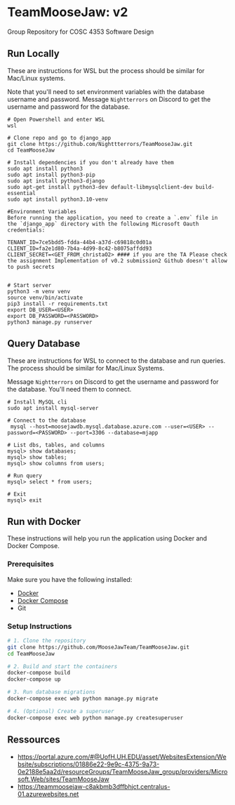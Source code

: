 # TeamMooseJaw: v2
Group Repository for COSC 4353 Software Design

## Run Locally
These are instructions for WSL but the process should be similar for Mac/Linux systems.

Note that you'll need to set environment variables with the database username and password. Message `Nightterrors` on Discord to get the username and password for the database.

```
# Open Powershell and enter WSL
wsl

# Clone repo and go to django_app 
git clone https://github.com/Nighttterrors/TeamMooseJaw.git
cd TeamMooseJaw

# Install dependencies if you don't already have them
sudo apt install python3
sudo apt install python3-pip
sudo apt install python3-django
sudo apt-get install python3-dev default-libmysqlclient-dev build-essential
sudo apt install python3.10-venv

#Environment Variables
Before running the application, you need to create a `.env` file in the `django_app` directory with the following Microsoft Oauth credentials:

TENANT_ID=7ce5bdd5-fdda-44b4-a37d-c69818c0d01a
CLIENT_ID=fa2e1d80-7b4a-4d99-8c42-b8075affdd93
CLIENT_SECRET=<GET_FROM_christaO2> #### if you are the TA Please check the assignment Implementation of v0.2 submission2 Github doesn't allow to push secrets


# Start server
python3 -m venv venv
source venv/bin/activate
pip3 install -r requirements.txt 
export DB_USER=<USER>
export DB_PASSWORD=<PASSWORD>
python3 manage.py runserver

```
## Query Database 
These are instructions for WSL to connect to the database and run queries. The process should be similar for Mac/Linux Systems.

Message `Nightterrors` on Discord to get the username and password for the database. You'll need them to connect.

```
# Install MySQL cli
sudo apt install mysql-server

# Connect to the database
 mysql --host=moosejawdb.mysql.database.azure.com --user=<USER> --password=<PASSWORD> --port=3306 --database=mjapp
 
# List dbs, tables, and columns
mysql> show databases;
mysql> show tables;
mysql> show columns from users;

# Run query
mysql> select * from users;
 
# Exit
mysql> exit
```
## Run with Docker

These instructions will help you run the application using Docker and Docker Compose.

###  Prerequisites
Make sure you have the following installed:
- [Docker](https://docs.docker.com/get-docker/)
- [Docker Compose](https://docs.docker.com/compose/install/)
- Git

### Setup Instructions

```bash
# 1. Clone the repository
git clone https://github.com/MooseJawTeam/TeamMooseJaw.git
cd TeamMooseJaw

# 2. Build and start the containers
docker-compose build
docker-compose up

# 3. Run database migrations
docker-compose exec web python manage.py migrate

# 4. (Optional) Create a superuser
docker-compose exec web python manage.py createsuperuser
```
## Ressources
- https://portal.azure.com/#@UofH.UH.EDU/asset/WebsitesExtension/Website/subscriptions/01886e22-9e9c-4375-9a73-0e2188e5aa2d/resourceGroups/TeamMooseJaw_group/providers/Microsoft.Web/sites/TeamMooseJaw
- https://teammoosejaw-c8akbmb3dffbhjct.centralus-01.azurewebsites.net


